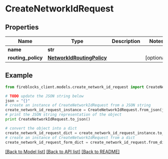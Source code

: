 # CreateNetworkIdRequest


## Properties
Name | Type | Description | Notes
------------ | ------------- | ------------- | -------------
**name** | **str** |  | 
**routing_policy** | [**NetworkIdRoutingPolicy**](NetworkIdRoutingPolicy.md) |  | [optional] 

## Example

```python
from fireblocks_client.models.create_network_id_request import CreateNetworkIdRequest

# TODO update the JSON string below
json = "{}"
# create an instance of CreateNetworkIdRequest from a JSON string
create_network_id_request_instance = CreateNetworkIdRequest.from_json(json)
# print the JSON string representation of the object
print CreateNetworkIdRequest.to_json()

# convert the object into a dict
create_network_id_request_dict = create_network_id_request_instance.to_dict()
# create an instance of CreateNetworkIdRequest from a dict
create_network_id_request_form_dict = create_network_id_request.from_dict(create_network_id_request_dict)
```
[[Back to Model list]](../README.md#documentation-for-models) [[Back to API list]](../README.md#documentation-for-api-endpoints) [[Back to README]](../README.md)


